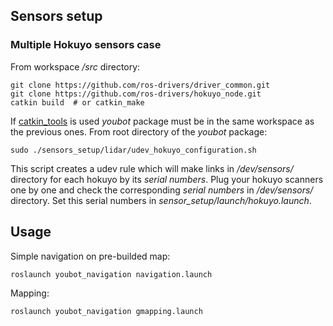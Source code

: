 ## Sensors setup

### Multiple Hokuyo sensors case

From workspace */src* directory:

    git clone https://github.com/ros-drivers/driver_common.git
    git clone https://github.com/ros-drivers/hokuyo_node.git
    catkin build  # or catkin_make

If [catkin_tools](https://catkin-tools.readthedocs.io/en/latest/index.html) is used *youbot* package must be in the same workspace as the previous ones.
From root directory of the *youbot* package:

    sudo ./sensors_setup/lidar/udev_hokuyo_configuration.sh

This script creates a udev rule which will make links in */dev/sensors/* directory for each hokuyo by its *serial numbers*. Plug your hokuyo scanners one by one and check the corresponding *serial numbers* in */dev/sensors/* directory. Set this serial numbers in *sensor_setup/launch/hokuyo.launch*.

## Usage

Simple navigation on pre-builded map:

    roslaunch youbot_navigation navigation.launch

Mapping:

    roslaunch youbot_navigation gmapping.launch
